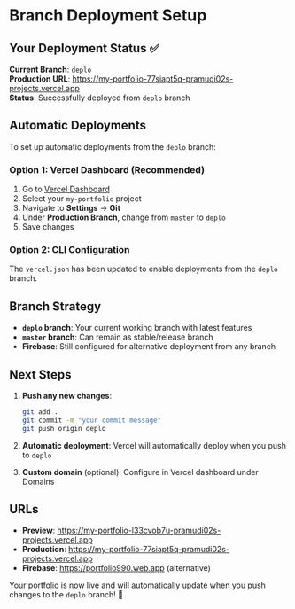 # Branch Deployment Setup

## Your Deployment Status ✅

**Current Branch**: `deplo`  
**Production URL**: https://my-portfolio-77siapt5q-pramudi02s-projects.vercel.app  
**Status**: Successfully deployed from `deplo` branch

## Automatic Deployments

To set up automatic deployments from the `deplo` branch:

### Option 1: Vercel Dashboard (Recommended)

1. Go to [Vercel Dashboard](https://vercel.com/dashboard)
2. Select your `my-portfolio` project
3. Navigate to **Settings** → **Git**
4. Under **Production Branch**, change from `master` to `deplo`
5. Save changes

### Option 2: CLI Configuration

The `vercel.json` has been updated to enable deployments from the `deplo` branch.

## Branch Strategy

- **`deplo` branch**: Your current working branch with latest features
- **`master` branch**: Can remain as stable/release branch
- **Firebase**: Still configured for alternative deployment from any branch

## Next Steps

1. **Push any new changes**:
   ```bash
   git add .
   git commit -m "your commit message"
   git push origin deplo
   ```

2. **Automatic deployment**: Vercel will automatically deploy when you push to `deplo`

3. **Custom domain** (optional): Configure in Vercel dashboard under Domains

## URLs

- **Preview**: https://my-portfolio-l33cvob7u-pramudi02s-projects.vercel.app
- **Production**: https://my-portfolio-77siapt5q-pramudi02s-projects.vercel.app
- **Firebase**: https://portfolio990.web.app (alternative)

Your portfolio is now live and will automatically update when you push changes to the `deplo` branch! 🚀